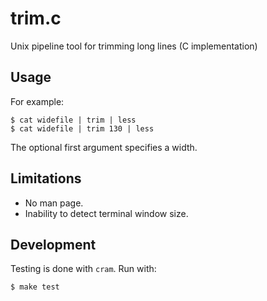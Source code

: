 
trim.c
======

Unix pipeline tool for trimming long lines (C implementation)


Usage
-----

For example:

    $ cat widefile | trim | less
    $ cat widefile | trim 130 | less

The optional first argument specifies a width.


Limitations
-----------

* No man page.
* Inability to detect terminal window size.


Development
-----------

Testing is done with `cram`.  Run with:

    $ make test


